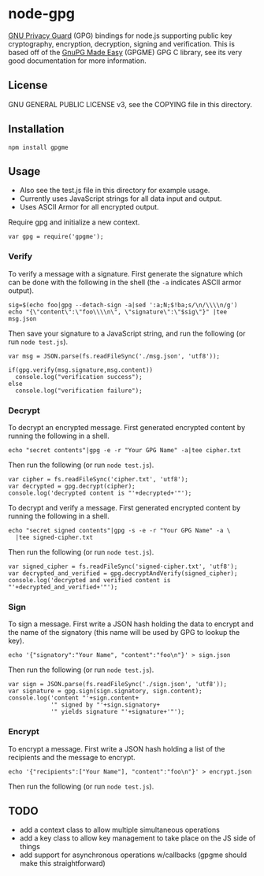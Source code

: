node-gpg
========

[GNU Privacy Guard](www.gnuph.org) (GPG) bindings for node.js
supporting public key cryptography, encryption, decryption, signing
and verification.  This is based off of the
[GnuPG Made Easy](www.gnupg.org/gpgme.htlm) (GPGME) GPG C library, see
its very good documentation for more information.

License
-------

GNU GENERAL PUBLIC LICENSE v3, see the COPYING file in this directory.

Installation
------------

    npm install gpgme

Usage
-----

* Also see the test.js file in this directory for example usage.
* Currently uses JavaScript strings for all data input and output.
* Uses ASCII Armor for all encrypted output.

Require gpg and initialize a new context.

    var gpg = require('gpgme');

### Verify
To verify a message with a signature.  First generate the signature
which can be done with the following in the shell (the `-a` indicates
ASCII armor output).

    sig=$(echo foo|gpg --detach-sign -a|sed ':a;N;$!ba;s/\n/\\\\n/g')
    echo "{\"content\":\"foo\\\\n\", \"signature\":\"$sig\"}" |tee msg.json

Then save your signature to a JavaScript string, and run the
following (or run `node test.js`).

    var msg = JSON.parse(fs.readFileSync('./msg.json', 'utf8'));

    if(gpg.verify(msg.signature,msg.content))
      console.log("verification success");
    else
      console.log("verification failure");

### Decrypt
To decrypt an encrypted message.  First generated encrypted content by
running the following in a shell.

    echo "secret contents"|gpg -e -r "Your GPG Name" -a|tee cipher.txt

Then run the following (or run `node test.js`).

    var cipher = fs.readFileSync('cipher.txt', 'utf8');
    var decrypted = gpg.decrypt(cipher);
    console.log('decrypted content is "'+decrypted+'"');

To decrypt and verify a message.  First generated encrypted content by
running the following in a shell.

    echo "secret signed contents"|gpg -s -e -r "Your GPG Name" -a \
      |tee signed-cipher.txt
    
Then run the following (or run `node test.js`).

    var signed_cipher = fs.readFileSync('signed-cipher.txt', 'utf8');
    var decrypted_and_verified = gpg.decryptAndVerify(signed_cipher);
    console.log('decrypted and verified content is "'+decrypted_and_verified+'"');

### Sign
To sign a message.  First write a JSON hash holding the data to
encrypt and the name of the signatory (this name will be used by GPG
to lookup the key).

    echo '{"signatory":"Your Name", "content":"foo\n"}' > sign.json

Then run the following (or run `node test.js`).

    var sign = JSON.parse(fs.readFileSync('./sign.json', 'utf8'));
    var signature = gpg.sign(sign.signatory, sign.content);
    console.log('content "'+sign.content+
                '" signed by "'+sign.signatory+
                '" yields signature "'+signature+'"');

### Encrypt
To encrypt a message.  First write a JSON hash holding a list of the
recipients and the message to encrypt.

    echo '{"recipients":["Your Name"], "content":"foo\n"}' > encrypt.json

Then run the following (or run `node test.js`).

TODO
----
* add a context class to allow multiple simultaneous operations
* add a key class to allow key management to take place on the JS side
  of things
* add support for asynchronous operations w/callbacks (gpgme should
  make this straightforward)

